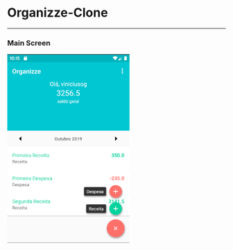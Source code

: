 # Organizze-Clone

---

### Main Screen

![alt text](https://github.com/Viniciusog/Organizze-Clone/blob/master/app/src/main/res/drawable-v24/imagemTelaPrincipalOk.png) 
